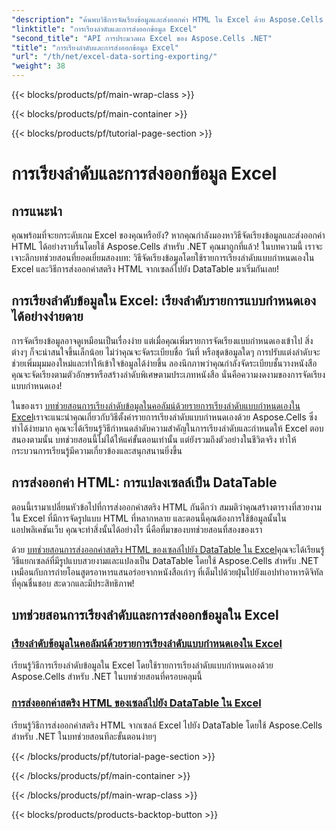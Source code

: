 ```yaml
---
"description": "ค้นพบวิธีการจัดเรียงข้อมูลและส่งออกค่า HTML ใน Excel ด้วย Aspose.Cells สำหรับ .NET ผ่านบทช่วยสอนที่ทำตามได้ง่ายเหล่านี้"
"linktitle": "การเรียงลำดับและการส่งออกข้อมูล Excel"
"second_title": "API การประมวลผล Excel ของ Aspose.Cells .NET"
"title": "การเรียงลำดับและการส่งออกข้อมูล Excel"
"url": "/th/net/excel-data-sorting-exporting/"
"weight": 38
---
```


{{< blocks/products/pf/main-wrap-class >}}

{{< blocks/products/pf/main-container >}}

{{< blocks/products/pf/tutorial-page-section >}}

# การเรียงลำดับและการส่งออกข้อมูล Excel

## การแนะนำ

คุณพร้อมที่จะยกระดับเกม Excel ของคุณหรือยัง? หากคุณกำลังมองหาวิธีจัดเรียงข้อมูลและส่งออกค่า HTML ได้อย่างราบรื่นโดยใช้ Aspose.Cells สำหรับ .NET คุณมาถูกที่แล้ว! ในบทความนี้ เราจะเจาะลึกบทช่วยสอนที่ยอดเยี่ยมสองบท: วิธีจัดเรียงข้อมูลโดยใช้รายการเรียงลำดับแบบกำหนดเองใน Excel และวิธีการส่งออกค่าสตริง HTML จากเซลล์ไปยัง DataTable มาเริ่มกันเลย!

## การเรียงลำดับข้อมูลใน Excel: เรียงลำดับรายการแบบกำหนดเองได้อย่างง่ายดาย

การจัดเรียงข้อมูลอาจดูเหมือนเป็นเรื่องง่าย แต่เมื่อคุณเพิ่มรายการจัดเรียงแบบกำหนดเองเข้าไป สิ่งต่างๆ ก็จะน่าสนใจขึ้นเล็กน้อย ไม่ว่าคุณจะจัดระเบียบชื่อ วันที่ หรือชุดข้อมูลใดๆ การปรับแต่งลำดับจะช่วยเพิ่มมุมมองใหม่และทำให้เข้าใจข้อมูลได้ง่ายขึ้น ลองนึกภาพว่าคุณกำลังจัดระเบียบชั้นวางหนังสือ คุณจะจัดเรียงตามตัวอักษรหรือสร้างลำดับพิเศษตามประเภทหนังสือ นั่นคือความงดงามของการจัดเรียงแบบกำหนดเอง! 

ในของเรา [บทช่วยสอนการเรียงลำดับข้อมูลในคอลัมน์ด้วยรายการเรียงลำดับแบบกำหนดเองใน Excel](./sort-data-in-a-column-with-custom-sort-list-in-excel/)เราจะแนะนำคุณเกี่ยวกับวิธีตั้งค่ารายการเรียงลำดับแบบกำหนดเองด้วย Aspose.Cells ซึ่งทำได้ง่ายมาก คุณจะได้เรียนรู้วิธีกำหนดลำดับความสำคัญในการเรียงลำดับและกำหนดให้ Excel ตอบสนองตามนั้น บทช่วยสอนนี้ไม่ได้ให้แค่ขั้นตอนเท่านั้น แต่ยังรวมถึงตัวอย่างในชีวิตจริง ทำให้กระบวนการเรียนรู้มีความเกี่ยวข้องและสนุกสนานยิ่งขึ้น

## การส่งออกค่า HTML: การแปลงเซลล์เป็น DataTable

ตอนนี้เรามาเปลี่ยนหัวข้อไปที่การส่งออกค่าสตริง HTML กันดีกว่า สมมติว่าคุณสร้างตารางที่สวยงามใน Excel ที่มีการจัดรูปแบบ HTML ที่หลากหลาย และตอนนี้คุณต้องการใช้ข้อมูลนั้นในแอปพลิเคชันเว็บ คุณจะทำสิ่งนั้นได้อย่างไร นี่คือที่มาของบทช่วยสอนที่สองของเรา 

ด้วย [บทช่วยสอนการส่งออกค่าสตริง HTML ของเซลล์ไปยัง DataTable ใน Excel](./export-html-string-value-of-cells-to-datatable-in-excel/)คุณจะได้เรียนรู้วิธีแยกเซลล์ที่มีรูปแบบสวยงามและแปลงเป็น DataTable โดยใช้ Aspose.Cells สำหรับ .NET เหมือนกับการถ่ายโอนสูตรอาหารแสนอร่อยจากหนังสือเก่าๆ ที่เต็มไปด้วยฝุ่นไปยังแอปทำอาหารดิจิทัลที่คุณชื่นชอบ สะดวกและมีประสิทธิภาพ!

## บทช่วยสอนการเรียงลำดับและการส่งออกข้อมูลใน Excel
### [เรียงลำดับข้อมูลในคอลัมน์ด้วยรายการเรียงลำดับแบบกำหนดเองใน Excel](./sort-data-in-a-column-with-custom-sort-list-in-excel/)
เรียนรู้วิธีการเรียงลำดับข้อมูลใน Excel โดยใช้รายการเรียงลำดับแบบกำหนดเองด้วย Aspose.Cells สำหรับ .NET ในบทช่วยสอนที่ครอบคลุมนี้
### [การส่งออกค่าสตริง HTML ของเซลล์ไปยัง DataTable ใน Excel](./export-html-string-value-of-cells-to-datatable-in-excel/)
เรียนรู้วิธีการส่งออกค่าสตริง HTML จากเซลล์ Excel ไปยัง DataTable โดยใช้ Aspose.Cells สำหรับ .NET ในบทช่วยสอนทีละขั้นตอนง่ายๆ

{{< /blocks/products/pf/tutorial-page-section >}}

{{< /blocks/products/pf/main-container >}}

{{< /blocks/products/pf/main-wrap-class >}}

{{< blocks/products/products-backtop-button >}}